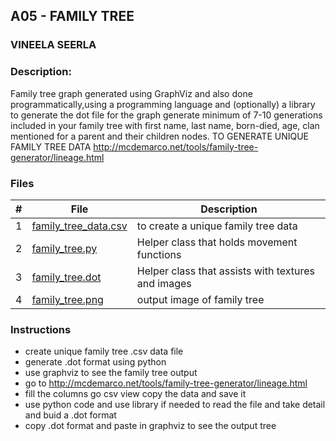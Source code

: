 ## A05 - FAMILY TREE
### VINEELA SEERLA
### Description:

Family tree graph generated using GraphViz and also done programmatically,using a programming language and (optionally) a library to generate the dot file for the graph
generate minimum of 7-10 generations included in your family tree with first name, last name, born-died, age, clan mentioned for a parent and their children nodes.
TO GENERATE UNIQUE FAMILY TREE DATA http://mcdemarco.net/tools/family-tree-generator/lineage.html 

### Files

|   #   | File                                         | Description                                        |
| :---: | -----------------------------                | -------------------------------------------------- |
|   1   | [family_tree_data.csv](family_tree_data.csv) | to create a unique family tree data                |
|   2   | [family_tree.py](family_tree.py)             | Helper class that holds movement functions         |
|   3   | [family_tree.dot](family_tree.dot)           | Helper class that assists with textures and images |
|   4   | [family_tree.png](family_tree.png)           | output image of family tree                        |


### Instructions

- create unique family tree .csv data file 
- generate .dot format using python
- use graphviz to see the family tree output
- go to http://mcdemarco.net/tools/family-tree-generator/lineage.html
- fill the columns go csv view copy the data and save it
- use python code and use library if needed to read the file and take detail and buid a .dot format
- copy .dot format and paste in graphviz to see the output tree
